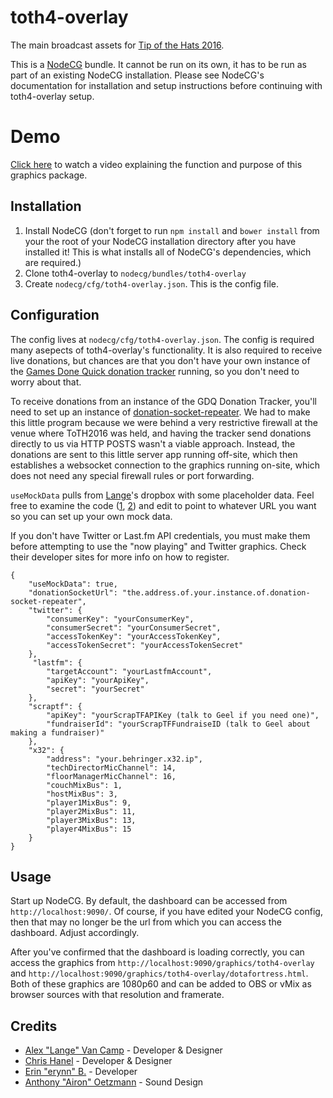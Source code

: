 # toth4-overlay
The main broadcast assets for [Tip of the Hats 2016](http://tipofthehats.org/).

This is a [NodeCG](http://github.com/nodecg/nodecg) bundle. It cannot be run on its own, it has to be run as part of an existing NodeCG installation. Please see NodeCG's documentation for installation and setup instructions before continuing with toth4-overlay setup.

# Demo
[Click here](https://youtu.be/F0xGN-aSytA) to watch a video explaining the function and purpose of this graphics package.

## Installation
1. Install NodeCG (don't forget to run `npm install` and `bower install` from your the root of your NodeCG installation directory after you have installed it! This is what installs all of NodeCG's dependencies, which are required.)
2. Clone toth4-overlay to `nodecg/bundles/toth4-overlay`
3. Create `nodecg/cfg/toth4-overlay.json`. This is the config file.

## Configuration
The config lives at `nodecg/cfg/toth4-overlay.json`. The config is required many asepects of toth4-overlay's functionality. 
It is also required to receive live donations, but chances are that you don't have your own instance of the [Games Done Quick donation tracker](https://github.com/GamesDoneQuick/donation-tracker) running, so you don't need to worry about that.

To receive donations from an instance of the GDQ Donation Tracker, you'll need to set up an instance of [donation-socket-repeater](https://github.com/TipoftheHats/donation-socket-repeater).
We had to make this little program because we were behind a very restrictive firewall at the venue where ToTH2016 was held,
and having the tracker send donations directly to us via HTTP POSTS wasn't a viable approach. Instead, the donations are
sent to this little server app running off-site, which then establishes a websocket connection to the graphics running on-site,
which does not need any special firewall rules or port forwarding.

`useMockData` pulls from [Lange](https://github.com/Lange)'s dropbox with some placeholder data. Feel free to examine the code 
([1](https://github.com/TipoftheHats/toth4-overlay/blob/932bdbe87392c16d43140620e07c81d23447ecdd/extension/bids.js#L41), 
[2](https://github.com/TipoftheHats/toth4-overlay/blob/932bdbe87392c16d43140620e07c81d23447ecdd/extension/completed-challenges.js#L23)) 
and edit to point to whatever URL you want so you can set up your own mock data.

If you don't have Twitter or Last.fm API credentials, you must make them before attempting to use the "now playing" and 
Twitter graphics. Check their developer sites for more info on how to register.
```
{
	"useMockData": true,
	"donationSocketUrl": "the.address.of.your.instance.of.donation-socket-repeater",
	"twitter": {
		"consumerKey": "yourConsumerKey",
		"consumerSecret": "yourConsumerSecret",
		"accessTokenKey": "yourAccessTokenKey",
		"accessTokenSecret": "yourAccessTokenSecret"
	},
	 "lastfm": {
		"targetAccount": "yourLastfmAccount",
		"apiKey": "yourApiKey",
		"secret": "yourSecret"
	},
	"scraptf": {
		"apiKey": "yourScrapTFAPIKey (talk to Geel if you need one)",
		"fundraiserId": "yourScrapTFFundraiseID (talk to Geel about making a fundraiser)"
	},
	"x32": {
		"address": "your.behringer.x32.ip",
		"techDirectorMicChannel": 14,
		"floorManagerMicChannel": 16,
		"couchMixBus": 1,
		"hostMixBus": 3,
		"player1MixBus": 9,
		"player2MixBus": 11,
		"player3MixBus": 13,
		"player4MixBus": 15
	}
}
```

## Usage
Start up NodeCG. By default, the dashboard can be accessed from `http://localhost:9090/`. Of course, 
if you have edited your NodeCG config, then that may no longer be the url from which you can access the dashboard. 
Adjust accordingly.

After you've confirmed that the dashboard is loading correctly, you can access the graphics from 
`http://localhost:9090/graphics/toth4-overlay` and `http://localhost:9090/graphics/toth4-overlay/dotafortress.html`. 
Both of these graphics are 1080p60 and can be added to OBS or vMix as browser sources with that resolution and framerate.

## Credits
- [Alex "Lange" Van Camp](http://alexvan.camp/) - Developer & Designer
- [Chris Hanel](http://chrishanel.com/) - Developer & Designer
- [Erin "erynn" B.](https://github.com/erynnb) - Developer
- [Anthony "Airon" Oetzmann](http://aironaudio.weebly.com/) - Sound Design
